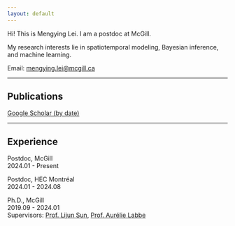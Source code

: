 ```yaml
---
layout: default
---
```


<!-- ## About Me -->
<a id="about-me"></a>
Hi! This is Mengying Lei. I am a postdoc at McGill. 

My research interests lie in spatiotemporal modeling, Bayesian inference, and machine learning.

Email: [mengying.lei@mcgill.ca](mailto:mengying.lei@mcgill.ca)

------------

## Publications
[Google Scholar (by date)](https://scholar.google.com/citations?hl=en&user=vWdutQIAAAAJ&view_op=list_works&sortby=pubdate)


------------

## Experience
Postdoc, McGill \
2024.01 - Present

Postdoc, HEC Montréal \
2024.01 - 2024.08

Ph.D., McGill \
2019.09 - 2024.01 \
Supervisors: [Prof. Lijun Sun](https://lijunsun.github.io/), [Prof. Aurélie Labbe](https://www.hec.ca/en/profs/aurelie.labbe.html)
